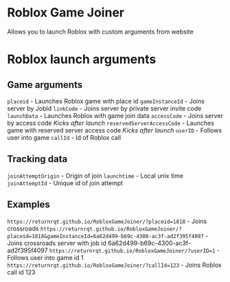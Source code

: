 # Roblox Game Joiner
Allows you to launch Roblox with custom arguments from website

# Roblox launch arguments
## Game arguments
`placeid` - Launches Roblox game with place id
`gameInstanceId` - Joins server by JobId
`linkCode` - Joins server by private server invite code
`launchData` - Launches Roblox with game join data
`accessCode` - Joins server by access code *Kicks after launch*
`reservedServerAccessCode` - Launches game with reserved server access code *Kicks after launch*
`userID` - Follows user into game
`callId` - Id of Roblox call
## Tracking data
`joinAttemptOrigin` - Origin of join
`launchtime` - Local unix time
`joinAttemptId` - Unique id of join attempt
## Examples
`https://returnrqt.github.io/RobloxGameJoiner/?placeid=1818` - Joins crossroads
`https://returnrqt.github.io/RobloxGameJoiner/?placeid=1818&gameInstanceId=6a62d499-b69c-4300-ac3f-ad2f395f4097` - Joins crossroads server with job id 6a62d499-b69c-4300-ac3f-ad2f395f4097
`https://returnrqt.github.io/RobloxGameJoiner/?userID=1` - Follows user into game id 1
`https://returnrqt.github.io/RobloxGameJoiner/?callId=123` - Joins Roblox call id 123
